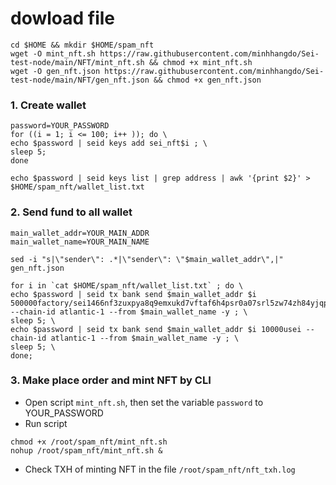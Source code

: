 # dowload file 
```
cd $HOME && mkdir $HOME/spam_nft
wget -O mint_nft.sh https://raw.githubusercontent.com/minhhangdo/Sei-test-node/main/NFT/mint_nft.sh && chmod +x mint_nft.sh
wget -O gen_nft.json https://raw.githubusercontent.com/minhhangdo/Sei-test-node/main/NFT/gen_nft.json && chmod +x gen_nft.json

```
### 1. Create wallet
```
password=YOUR_PASSWORD
for ((i = 1; i <= 100; i++ )); do \
echo $password | seid keys add sei_nft$i ; \
sleep 5;
done 

echo $password | seid keys list | grep address | awk '{print $2}' > $HOME/spam_nft/wallet_list.txt
```

### 2. Send fund to all wallet
```
main_wallet_addr=YOUR_MAIN_ADDR
main_wallet_name=YOUR_MAIN_NAME

sed -i "s|\"sender\": .*|\"sender\": \"$main_wallet_addr\",|" gen_nft.json

for i in `cat $HOME/spam_nft/wallet_list.txt` ; do \
echo $password | seid tx bank send $main_wallet_addr $i 500000factory/sei1466nf3zuxpya8q9emxukd7vftaf6h4psr0a07srl5zw74zh84yjqpeheyc/uust2 --chain-id atlantic-1 --from $main_wallet_name -y ; \
sleep 5; \
echo $password | seid tx bank send $main_wallet_addr $i 10000usei --chain-id atlantic-1 --from $main_wallet_name -y ; \
sleep 5; \
done;
```

### 3. Make place order and mint NFT by CLI
- Open script `mint_nft.sh`, then set the variable `password` to YOUR_PASSWORD
- Run script
```
chmod +x /root/spam_nft/mint_nft.sh
nohup /root/spam_nft/mint_nft.sh &
```
- Check TXH of minting NFT in the file `/root/spam_nft/nft_txh.log`

